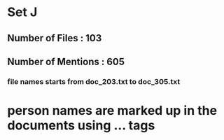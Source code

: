 # Set J
## Number of Files : 103
## Number of Mentions : 605

### file names starts from doc_203.txt to doc_305.txt
# person names are marked up in the documents using <person>...</person> tags
